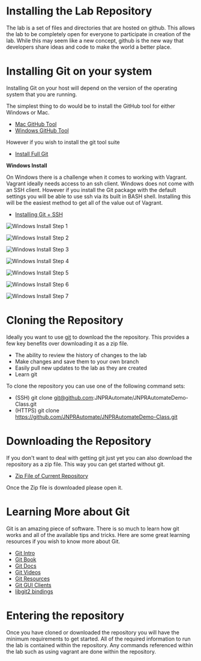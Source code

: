 # Installing the Lab Repository

The lab is a set of files and directories that are hosted on github. This allows the lab to be completely open for everyone to participate in creation of the lab. While this may seem like a new concept, github is the new way that developers share ideas and code to make the world a better place.

# Installing Git on your system

Installing Git on your host will depend on the version of the operating system that you are running.

The simplest thing to do would be to install the GitHub tool for either Windows or Mac.

- [Mac GitHub Tool](https://mac.github.com/)
- [Windows GitHub Tool](https://windows.github.com/)

However if you wish to install the git tool suite

- [Install Full Git](https://git-scm.com/book/en/v2/Getting-Started-Installing-Git)

**Windows Install**

On Windows there is a challenge when it comes to working with Vagrant. Vagrant ideally needs access to an ssh client. Windows does not come with an SSH client. However if you install the Git package with the default settings you will be able to use ssh via its built in BASH shell. Installing this will be the easiest method to get all of the value out of Vagrant.

- [Installing Git + SSH](https://git-scm.com/download/win)

![Windows Install Step 1](https://github.com/JNPRAutomate/JNPRAutomateDemo-Class/blob/master/docs/Images/1_git_install.png)

![Windows Install Step 2](https://github.com/JNPRAutomate/JNPRAutomateDemo-Class/blob/master/docs/Images/2_git_install.png)

![Windows Install Step 3](https://github.com/JNPRAutomate/JNPRAutomateDemo-Class/blob/master/docs/Images/3_git_install.png)

![Windows Install Step 4](https://github.com/JNPRAutomate/JNPRAutomateDemo-Class/blob/master/docs/Images/4_git_install.png)

![Windows Install Step 5](https://github.com/JNPRAutomate/JNPRAutomateDemo-Class/blob/master/docs/Images/5_git_install.png)

![Windows Install Step 6](https://github.com/JNPRAutomate/JNPRAutomateDemo-Class/blob/master/docs/Images/6_git_install.png)

![Windows Install Step 7](https://github.com/JNPRAutomate/JNPRAutomateDemo-Class/blob/master/docs/Images/7_git_install.png)

# Cloning the Repository

Ideally you want to use [git](https://en.wikipedia.org/wiki/Git_(software)) to download the the repository. This provides a few key benefits over downloading it as a zip file.

- The ability to review the history of changes to the lab
- Make changes and save them to your own branch
- Easily pull new updates to the lab as they are created
- Learn git

To clone the repository you can use one of the following command sets:
- (SSH) git clone git@github.com:JNPRAutomate/JNPRAutomateDemo-Class.git
- (HTTPS) git clone https://github.com/JNPRAutomate/JNPRAutomateDemo-Class.git

# Downloading the Repository

If you don't want to deal with getting git just yet you can also download the repository as a zip file. This way you can get started without git.

- [Zip File of Current Repository](https://github.com/JNPRAutomate/JNPRAutomateDemo-Class/archive/master.zip)

Once the Zip file is downloaded please open it.

# Learning More about Git

Git is an amazing piece of software. There is so much to learn how git works and all of the available tips and tricks. Here are some great learning resources if you wish to know more about Git.

-	[Git Intro](http://git-scm.com/about)
-	[Git Book](http://git-scm.com/book/en/v2)
-	[Git Docs](http://git-scm.com/doc)
-	[Git Videos](http://git-scm.com/videos)
-	[Git Resources](http://git-scm.com/doc/ext)
-	[Git GUI Clients](http://git-scm.com/downloads/guis)
-	[libgit2 bindings](https://libgit2.github.com/)

# Entering the repository

Once you have cloned or downloaded the repository you will have the minimum requirements to get started. All of the required information to run the lab is contained within the repository. Any commands referenced within the lab such as using vagrant are done within the repository.

